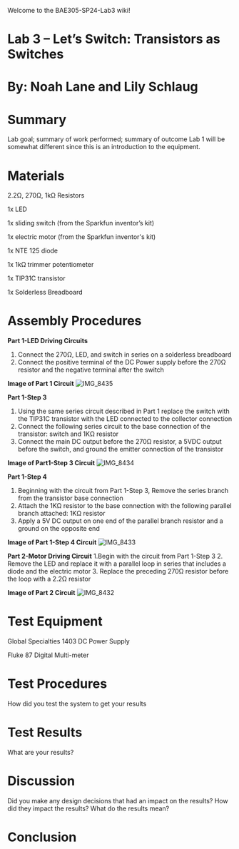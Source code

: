 Welcome to the BAE305-SP24-Lab3 wiki!

# Lab 3 – Let’s Switch: Transistors as Switches 

# By: Noah Lane and Lily Schlaug
# Summary
Lab goal; summary of work performed; summary of outcome
Lab 1 will be somewhat different since this is an introduction to the equipment.
# Materials
2.2Ω, 270Ω, 1kΩ Resistors

1x LED

1x sliding switch (from the Sparkfun inventor’s kit) 

1x electric motor (from the Sparkfun inventor's kit) 

1x NTE 125 diode 

1x 1kΩ trimmer potentiometer 

1x TIP31C transistor 

1x Solderless Breadboard
# Assembly Procedures
**Part 1-LED Driving Circuits**
1. Connect the 270Ω, LED, and switch in series on a solderless breadboard
2. Connect the positive terminal of the DC Power supply before the 270Ω resistor and the negative terminal after the switch

**Image of Part 1 Circuit**
![IMG_8435](https://github.com/npla225/BAE305-SP24-Lab3/assets/156371043/256f2a44-f19f-4589-b9d7-6fcb897c9170)

**Part 1-Step 3**
1. Using the same series circuit described in Part 1 replace the switch with the TIP31C transistor with the LED connected to the collector connection 
2. Connect the following series circuit to the base connection of the transistor: switch and 1KΩ resistor
3. Connect the main DC output before the 270Ω resistor, a 5VDC output before the switch, and ground the emitter connection of the transistor

**Image of Part1-Step 3 Circuit**
![IMG_8434](https://github.com/npla225/BAE305-SP24-Lab3/assets/156371043/0ff0e919-dca2-49db-bd58-b988442a5b48)

**Part 1-Step 4**
1. Beginning with the circuit from Part 1-Step 3, Remove the series branch from the transistor base connection
2. Attach the 1KΩ resistor to the base connection with the following parallel branch attached: 1KΩ resistor
3. Apply a 5V DC output on one end of the parallel branch resistor and a ground on the opposite end

**Image of Part 1-Step 4 Circuit**
![IMG_8433](https://github.com/npla225/BAE305-SP24-Lab3/assets/156371043/73e9a485-0c0c-4d56-8847-8258504de169)

**Part 2-Motor Driving Circuit**
1.Begin with the circuit from Part 1-Step 3
2. Remove the LED and replace it with a parallel loop in series that includes a diode and the electric motor
3. Replace the preceding 270Ω resistor before the loop with a 2.2Ω resistor

**Image of Part 2 Circuit**
![IMG_8432](https://github.com/npla225/BAE305-SP24-Lab3/assets/156371043/b2bb34a6-ac43-4cae-9638-0c84f1267150)




# Test Equipment
Global Specialties 1403 DC Power Supply

Fluke 87 Digital Multi-meter
# Test Procedures
How did you test the system to get your results
# Test Results
What are your results?
# Discussion
Did you make any design decisions that had an impact on the results? How did they impact the results? What do the results mean?
# Conclusion